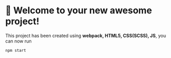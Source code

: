 # 🚀 Welcome to your new awesome project!

This project has been created using **webpack, HTML5, CSS(SCSS), JS**, you can now run

```
npm start

```


